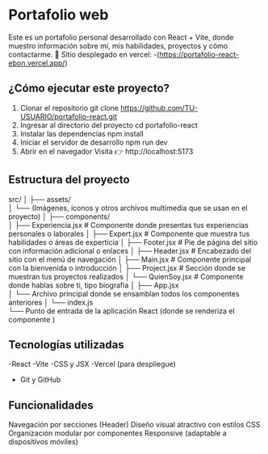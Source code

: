 # Portafolio web
Este es un portafolio personal desarrollado con React + Vite, donde muestro información sobre mí, mis habilidades, proyectos y cómo contactarme.
🔗 Sitio desplegado en vercel: 
-(https://portafolio-react-ebon.vercel.app/)

## ¿Cómo ejecutar este proyecto?
1. Clonar el repositorio
git clone https://github.com/TU-USUARIO/portafolio-react.git
2. Ingresar al directorio del proyecto
cd portafolio-react
3. Instalar las dependencias
npm install
4. Iniciar el servidor de desarrollo
npm run dev
5. Abrir en el navegador
Visita 👉 http://localhost:5173

## Estructura del proyecto
src/
│
├── assets/                 
│   └── (Imágenes, íconos y otros archivos multimedia que se usan en el proyecto)
│
├── components/             
│   ├── Experiencia.jsx     # Componente donde presentas tus experiencias personales o laborales
│   ├── Expert.jsx          # Componente que muestra tus habilidades o áreas de experticia
│   ├── Footer.jsx          # Pie de página del sitio con información adicional o enlaces
│   ├── Header.jsx          # Encabezado del sitio con el menú de navegación
│   ├── Main.jsx            # Componente principal con la bienvenida o introducción
│   ├── Project.jsx         # Sección donde se muestran tus proyectos realizados
│   └── QuienSoy.jsx        # Componente donde hablas sobre ti, tipo biografía
│
├── App.jsx                 
│   └── Archivo principal donde se ensamblan todos los componentes anteriores
│
└── index.js                
    └── Punto de entrada de la aplicación React (donde se renderiza el componente <App />)

## Tecnologías utilizadas
-React
-Vite
-CSS y JSX
-Vercel (para despliegue)
- Git y GitHub
## Funcionalidades
Navegación por secciones (Header)
Diseño visual atractivo con estilos CSS
Organización modular por componentes
Responsive (adaptable a dispositivos móviles)


